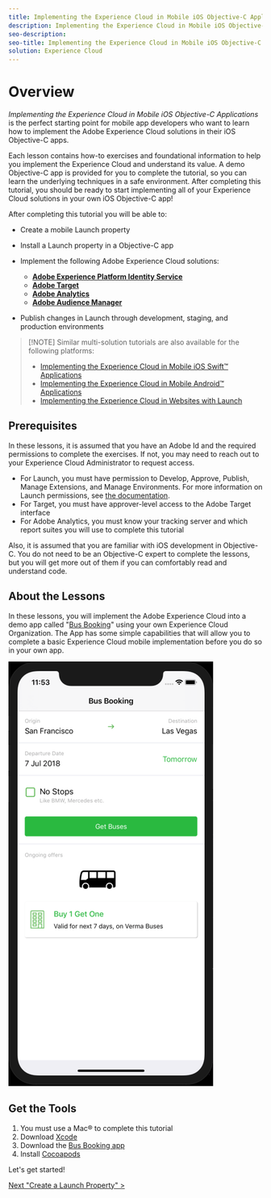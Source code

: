 ```yaml
---
title: Implementing the Experience Cloud in Mobile iOS Objective-C Applications
description: Implementing the Experience Cloud in Mobile iOS Objective-C Applications is the perfect starting point for mobile app developers who want to learn how to implement the Adobe Experience Cloud solutions in their mobile iOS Objective-C apps.
seo-description:
seo-title: Implementing the Experience Cloud in Mobile iOS Objective-C Applications 
solution: Experience Cloud
---
```


# Overview

_Implementing the Experience Cloud in Mobile iOS Objective-C Applications_ is the perfect starting point for mobile app developers who want to learn how to implement the Adobe Experience Cloud solutions in their iOS Objective-C apps.

Each lesson contains how-to exercises and foundational information to help you implement the Experience Cloud and understand its value.  A demo Objective-C app is provided for you to complete the tutorial, so you can learn the underlying techniques in a safe environment. After completing this tutorial, you should be ready to start implementing all of your Experience Cloud solutions in your own iOS Objective-C app!

After completing this tutorial you will be able to:

* Create a mobile Launch property

* Install a Launch property in a Objective-C app

* Implement the following Adobe Experience Cloud solutions:
  * **[Adobe Experience Platform Identity Service](id-service.md)**
  * **[Adobe Target](target.md)**
  * **[Adobe Analytics](analytics.md)**
  * **[Adobe Audience Manager](audience-manager.md)**

* Publish changes in Launch through development, staging, and production environments

>[!NOTE] Similar multi-solution tutorials are also available for the following platforms:
>
> * [Implementing the Experience Cloud in Mobile iOS Swift&trade; Applications](/help/mobile-ios-swift-implementation/index.md)
> * [Implementing the Experience Cloud in Mobile Android&trade; Applications](/help/mobile-android-implementation/index.md)
> * [Implementing the Experience Cloud in Websites with Launch](/help/website-implementation/index.md)

## Prerequisites

In these lessons, it is assumed that you have an Adobe Id and the required permissions to complete the exercises. If not, you may need to reach out to your Experience Cloud Administrator to request access.

* For Launch, you must have permission to Develop, Approve, Publish, Manage Extensions, and Manage Environments. For more information on Launch permissions, see [the documentation](https://docs.adobe.com/content/help/en/launch/using/reference/admin/user-permissions.html).
* For Target, you must have approver-level access to the Adobe Target interface
* For Adobe Analytics, you must know your tracking server and which report suites you will use to complete this tutorial

Also, it is assumed that you are familiar with iOS development in Objective-C. You do not need to be an Objective-C expert to complete the lessons, but you will get more out of them if you can comfortably read and understand code.

## About the Lessons

In these lessons, you will implement the Adobe Experience Cloud into a demo app called "[Bus Booking](https://github.com/Adobe-Marketing-Cloud/busbooking-mobileapps)" using your own Experience Cloud Organization. The App has some simple capabilities that will allow you to complete a basic Experience Cloud mobile implementation before you do so in your own app.

[![Bus Booking App](images/mobile-busBookingApp.png)](https://github.com/Adobe-Marketing-Cloud/busbooking-mobileapps)

## Get the Tools

1. You must use a Mac&reg; to complete this tutorial
1. Download [Xcode](https://developer.apple.com/xcode/)
1. Download the [Bus Booking app](https://github.com/Adobe-Marketing-Cloud/busbooking-mobileapps)
1. Install [Cocoapods](https://guides.cocoapods.org/using/getting-started.html)

Let's get started!

[Next "Create a Launch Property" >](launch-create-a-property.md)
